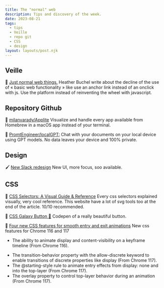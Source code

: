 ```yaml
---
title: The "normal" web
description: Tips and discovery of the week.
date: 2023-08-21
tags:
  - tips
  - Veille
  - repo git
  - CSS
  - design
layout: layouts/post.njk
---
```


## Veille

📗 [Just normal web things.](https://heather-buchel.com/blog/2023/07/just-normal-web-things/)
Heather Buchel write about the decline of the use of « basic web functionality » like use an anchor link instead of an onclick with js. Use the platform instead of reinventing the wheel with javascript.

## Repository Github

🐙 [milanvarady/Applite](https://github.com/milanvarady/Applite)
Visualize and handle every app available from Homebrew in a macOS app instead of your terminal.

🐙 [PromtEngineer/localGPT:](https://github.com/PromtEngineer/localGPT)
Chat with your documents on your local device using GPT models. No data leaves your device and 100% private.

## Design

🖌️ [New Slack redesign](https://slack.com/intl/fr-fr/blog/productivity/a-redesigned-slack-built-for-focus)
New UI, more focus, soo available.

## CSS

🎨 [CSS Selectors: A Visual Guide & Reference](https://fffuel.co/css-selectors/)
Every css selectors explained visually, very cool reference. This website have a lot of svg tools too at the end of the article. 10/10 recommended.

🎨 [CSS Galaxy Button 🚀](https://codepen.io/jh3y/pen/eYPYKep)
Codepen of a really beautiful button.

🎨 [Four new CSS features for smooth entry and exit animations](https://developer.chrome.com/blog/entry-exit-animations/)
New css features for Chrome 116 and 117
- The ability to animate display and content-visibility on a keyframe timeline (From Chrome 116).
* The transition-behavior property with the allow-discrete keyword to enable transitions of discrete properties like display (From Chrome 117).
* The @starting-style rule to animate entry effects from display: none and into the top-layer (From Chrome 117).
* The overlay property to control top-layer behavior during an animation (From Chrome 117).